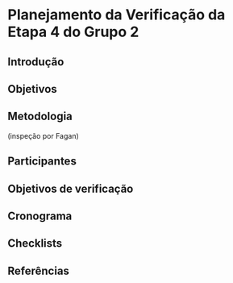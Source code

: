 # Planejamento da Verificação da Etapa 4 do Grupo 2

## Introdução

## Objetivos

## Metodologia

(inspeção por Fagan)

## Participantes

## Objetivos de verificação

## Cronograma

## Checklists

## Referências
